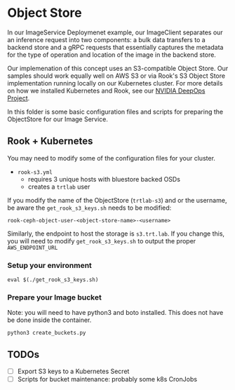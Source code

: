 # Object Store

In our ImageService Deploymenet example, our ImageClient separates our an
inference request into two components: a bulk data transfers to a backend store
and a gRPC requests that essentially captures the metadata for the type of
operation and location of the image in the backend store.

Our implemenation of this concept uses an S3-compatible Object Store. Our
samples should work equally well on AWS S3 or via Rook's S3 Object Store
implementation running locally on our Kubernetes cluster. For more details on
how we installed Kubernetes and Rook, see our [NVIDIA DeepOps Project](https://github.com/nvidia/deepops).

In this folder is some basic configuration files and scripts for preparing the
ObjectStore for our Image Service.

## Rook + Kubernetes

You may need to modify some of the configuration files for your cluster.

- `rook-s3.yml` 
  - requires 3 unique hosts with bluestore backed OSDs
  - creates a `trtlab` user

If you modify the name of the ObjectStore (`trtlab-s3`) and or the username,
be aware the `get_rook_s3_keys.sh` needs to be modified:

```
rook-ceph-object-user-<object-store-name>-<username>
```

Similarly, the endpoint to host the storage is `s3.trt.lab`.  If you change this,
you will need to modify `get_rook_s3_keys.sh` to output the proper `AWS_ENDPOINT_URL`

### Setup your environment
```
eval $(./get_rook_s3_keys.sh)
```

### Prepare your Image bucket

Note: you will need to have python3 and boto installed.  This does not have be done
inside the container.

```
python3 create_buckets.py
```

## TODOs

- [ ] Export S3 keys to a Kubernetes Secret
- [ ] Scripts for bucket maintenance: probably some k8s CronJobs